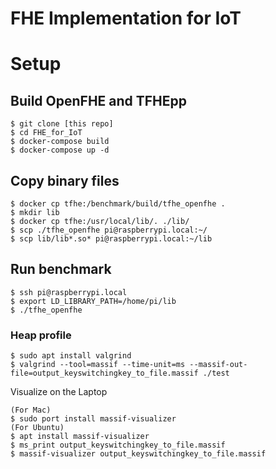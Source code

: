 # FHE Implementation for IoT

# Setup

## Build OpenFHE and TFHEpp

```
$ git clone [this repo]
$ cd FHE_for_IoT
$ docker-compose build
$ docker-compose up -d
```

## Copy binary files

```
$ docker cp tfhe:/benchmark/build/tfhe_openfhe .
$ mkdir lib
$ docker cp tfhe:/usr/local/lib/. ./lib/
$ scp ./tfhe_openfhe pi@raspberrypi.local:~/
$ scp lib/lib*.so* pi@raspberrypi.local:~/lib
```

## Run benchmark

```
$ ssh pi@raspberrypi.local
$ export LD_LIBRARY_PATH=/home/pi/lib
$ ./tfhe_openfhe
```

### Heap profile

```
$ sudo apt install valgrind
$ valgrind --tool=massif --time-unit=ms --massif-out-file=output_keyswitchingkey_to_file.massif ./test
```

Visualize on the Laptop

```
(For Mac)
$ sudo port install massif-visualizer
(For Ubuntu)
$ apt install massif-visualizer
$ ms_print output_keyswitchingkey_to_file.massif
$ massif-visualizer output_keyswitchingkey_to_file.massif
```
